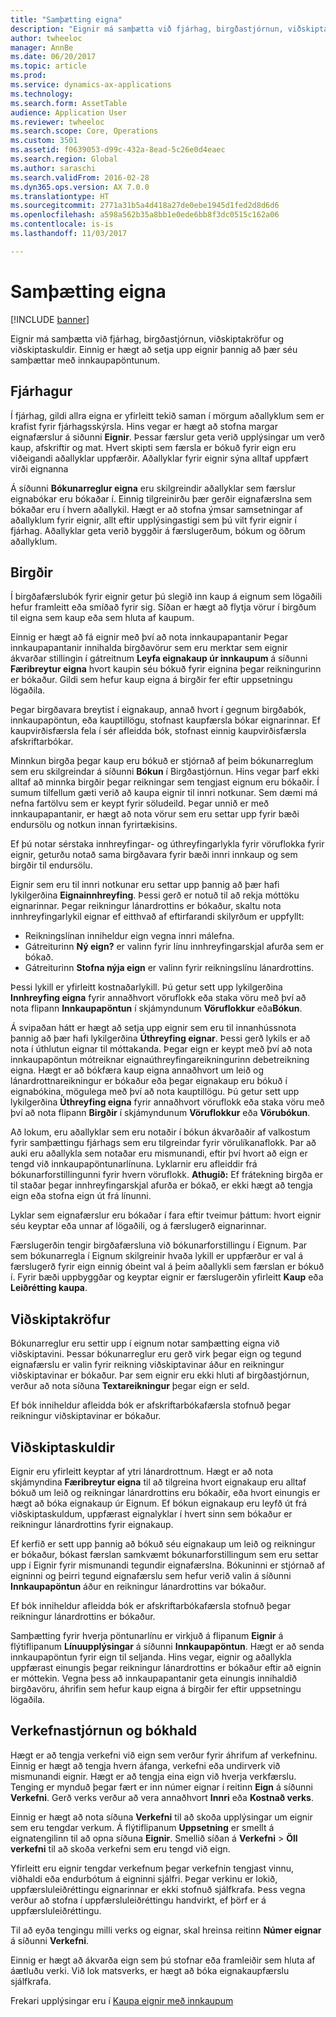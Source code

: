 ```yaml
---
title: "Samþætting eigna"
description: "Eignir má samþætta við fjárhag, birgðastjórnun, viðskiptakröfur og viðskiptaskuldir. Einnig er hægt að setja upp eignir þannig að þær séu samþættar með innkaupapöntunum."
author: twheeloc
manager: AnnBe
ms.date: 06/20/2017
ms.topic: article
ms.prod: 
ms.service: dynamics-ax-applications
ms.technology: 
ms.search.form: AssetTable
audience: Application User
ms.reviewer: twheeloc
ms.search.scope: Core, Operations
ms.custom: 3501
ms.assetid: f0639053-d99c-432a-8ead-5c26e0d4eaec
ms.search.region: Global
ms.author: saraschi
ms.search.validFrom: 2016-02-28
ms.dyn365.ops.version: AX 7.0.0
ms.translationtype: HT
ms.sourcegitcommit: 2771a31b5a4d418a27de0ebe1945d1fed2d8d6d6
ms.openlocfilehash: a598a562b35a8bb1e0ede6bb8f3dc0515c162a06
ms.contentlocale: is-is
ms.lasthandoff: 11/03/2017

---
```


# <a name="fixed-assets-integration"></a>Samþætting eigna

[!INCLUDE [banner](../includes/banner.md)]

Eignir má samþætta við fjárhag, birgðastjórnun, viðskiptakröfur og viðskiptaskuldir. Einnig er hægt að setja upp eignir þannig að þær séu samþættar með innkaupapöntunum.

<a name="general-ledger"></a>Fjárhagur
--------------

Í fjárhag, gildi allra eigna er yfirleitt tekið saman í mörgum aðallyklum sem er krafist fyrir fjárhagsskýrsla. Hins vegar er hægt að stofna margar eignafærslur á siðunni **Eignir**. Þessar færslur geta verið upplýsingar um verð kaup, afskriftir og mat. Hvert skipti sem færsla er bókuð fyrir eign eru viðeigandi aðallyklar uppfærðir. Aðallyklar fyrir eignir sýna alltaf uppfært virði eignanna

Á síðunni **Bókunarreglur eigna** eru skilgreindir aðallyklar sem færslur eignabókar eru bókaðar í. Einnig tilgreinirðu þær gerðir eignafærslna sem bókaðar eru í hvern aðallykil. Hægt er að stofna ýmsar samsetningar af aðallyklum fyrir eignir, allt eftir upplýsingastigi sem þú vilt fyrir eignir í fjárhag. Aðallyklar geta verið byggðir á færslugerðum, bókum og öðrum aðallyklum.

## <a name="inventory-management"></a>Birgðir
Í birgðafærslubók fyrir eignir getur þú slegið inn kaup á eignum sem lögaðili hefur framleitt eða smíðað fyrir sig. Síðan er hægt að flytja vörur í birgðum til eigna sem kaup eða sem hluta af kaupum. 

Einnig er hægt að fá eignir með því að nota innkaupapantanir Þegar innkaupapantanir innihalda birgðavörur sem eru merktar sem eignir ákvarðar stillingin í gátreitnum **Leyfa eignakaup úr innkaupum** á síðunni **Færibreytur eigna** hvort kaupin séu bókuð fyrir eignina þegar reikningurinn er bókaður. Gildi sem hefur kaup eigna á birgðir fer eftir uppsetningu lögaðila. 

Þegar birgðavara breytist í eignakaup, annað hvort í gegnum birgðabók, innkaupapöntun, eða kauptillögu, stofnast kaupfærsla bókar eignarinnar. Ef kaupvirðisfærsla fela í sér afleidda bók, stofnast einnig kaupvirðisfærsla afskriftarbókar. 

Minnkun birgða þegar kaup eru bókuð er stjórnað af þeim bókunarreglum sem eru skilgreindar á síðunni **Bókun** í Birgðastjórnun. Hins vegar þarf ekki alltaf að minnka birgðir þegar reikningar sem tengjast eignum eru bókaðir. Í sumum tilfellum gæti verið að kaupa eignir til innri notkunar. Sem dæmi má nefna fartölvu sem er keypt fyrir söludeild. Þegar unnið er með innkaupapantanir, er hægt að nota vörur sem eru settar upp fyrir bæði endursölu og notkun innan fyrirtækisins. 

Ef þú notar sérstaka innhreyfingar- og úthreyfingarlykla fyrir vöruflokka fyrir eignir, geturðu notað sama birgðavara fyrir bæði innri innkaup og sem birgðir til endursölu. 

Eignir sem eru til innri notkunar eru settar upp þannig að þær hafi lykilgerðina **Eignainnhreyfing**. Þessi gerð er notuð til að rekja móttöku eignarinnar. Þegar reikningur lánardrottins er bókaður, skaltu nota innhreyfingarlykil eignar ef eitthvað af eftirfarandi skilyrðum er uppfyllt:

-   Reikningslínan inniheldur eign vegna innri málefna.
-   Gátreiturinn **Ný eign?** er valinn fyrir línu innhreyfingarskjal afurða sem er bókað.
-   Gátreiturinn **Stofna nýja eign** er valinn fyrir reikningslínu lánardrottins.

Þessi lykill er yfirleitt kostnaðarlykill. Þú getur sett upp lykilgerðina **Innhreyfing eigna** fyrir annaðhvort vöruflokk eða staka vöru með því að nota flipann **Innkaupapöntun** í skjámyndunum **Vöruflokkur** eða**Bókun**.

Á svipaðan hátt er hægt að setja upp eignir sem eru til innanhússnota þannig að þær hafi lykilgerðina **Úthreyfing eignar**. Þessi gerð lykils er að nota í úthlutun eignar til móttakanda. Þegar eign er keypt með því að nota innkaupapöntun mótreiknar eignaúthreyfingareikningurinn debetreikning eigna. Hægt er að bókfæra kaup eigna annaðhvort um leið og lánardrottnareikningur er bókaður eða þegar eignakaup eru bókuð í eignabókina, mögulega með því að nota kauptillögu. Þú getur sett upp lykilgerðina **Úthreyfing eigna** fyrir annaðhvort vöruflokk eða staka vöru með því að nota flipann **Birgðir** í skjámyndunum **Vöruflokkur** eða **Vörubókun**. 

Að lokum, eru aðallyklar sem eru notaðir í bókun ákvarðaðir af valkostum fyrir samþættingu fjárhags sem eru tilgreindar fyrir vörulíkanaflokk. Þar að auki eru aðallykla sem notaðar eru mismunandi, eftir því hvort að eign er tengd við innkaupapöntunarlínuna. Lyklarnir eru afleiddir frá bókunarforstillingunni fyrir hvern vöruflokk. 
**Athugið:** Ef frátekning birgða er til staðar þegar innhreyfingarskjal afurða er bókað, er ekki hægt að tengja eign eða stofna eign út frá línunni. 

Lyklar sem eignafærslur eru bókaðar í fara eftir tveimur þáttum: hvort eignir séu keyptar eða unnar af lögaðili, og á færslugerð eignarinnar. 

Færslugerðin tengir birgðafærsluna við bókunarforstillingu í Eignum. Þar sem bókunarregla í Eignum skilgreinir hvaða lykill er uppfærður er val á færslugerð fyrir eign einnig óbeint val á þeim aðallykli sem færslan er bókuð í. Fyrir bæði uppbyggðar og keyptar eignir er færslugerðin yfirleitt **Kaup** eða **Leiðrétting kaupa**.

## <a name="accounts-receivable"></a>Viðskiptakröfur
Bókunarreglur eru settir upp í eignum notar samþætting eigna við viðskiptavini. Þessar bókunarreglur eru gerð virk þegar eign og tegund eignafærslu er valin fyrir reikning viðskiptavinar áður en reikningur viðskiptavinar er bókaður. Þar sem eignir eru ekki hluti af birgðastjórnun, verður að nota síðuna **Textareikningur** þegar eign er seld. 

Ef bók inniheldur afleidda bók er afskriftarbókafærsla stofnuð þegar reikningur viðskiptavinar er bókaður.

## <a name="accounts-payable"></a>Viðskiptaskuldir
Eignir eru yfirleitt keyptar af ytri lánardrottnum. Hægt er að nota skjámyndina **Færibreytur eigna** til að tilgreina hvort eignakaup eru alltaf bókuð um leið og reikningar lánardrottins eru bókaðir, eða hvort einungis er hægt að bóka eignakaup úr Eignum. Ef bókun eignakaup eru leyfð út frá viðskiptaskuldum, uppfærast eignalyklar í hvert sinn sem bókaður er reikningur lánardrottins fyrir eignakaup. 

Ef kerfið er sett upp þannig að bókuð séu eignakaup um leið og reikningur er bókaður, bókast færslan samkvæmt bókunarforstillingum sem eru settar upp í Eignir fyrir mismunandi tegundir eignafærslna. Bókuninni er stjórnað af eigninni og þeirri tegund eignafærslu sem hefur verið valin á síðunni **Innkaupapöntun** áður en reikningur lánardrottins var bókaður. 

Ef bók inniheldur afleidda bók er afskriftarbókafærsla stofnuð þegar reikningur lánardrottins er bókaður.

Samþætting fyrir hverja pöntunarlínu er virkjuð á flipanum **Eignir** á flýtiflipanum **Línuupplýsingar** á síðunni **Innkaupapöntun**. Hægt er að senda innkaupapöntun fyrir eign til seljanda. Hins vegar, eignir og aðallykla uppfærast einungis þegar reikningur lánardrottins er bókaður eftir að eignin er móttekin. Vegna þess að innkaupapantanir geta einungis innihaldið birgðavöru, áhrifin sem hefur kaup eigna á birgðir fer eftir uppsetningu lögaðila.

## <a name="project-management-and-accounting"></a>Verkefnastjórnun og bókhald
Hægt er að tengja verkefni við eign sem verður fyrir áhrifum af verkefninu. Einnig er hægt að tengja hvern áfanga, verkefni eða undirverk við mismunandi eignir. Hægt er að tengja eina eign við hverja verkfærslu. Tenging er mynduð þegar fært er inn númer eignar í reitinn **Eign** á síðunni **Verkefni**. Gerð verks verður að vera annaðhvort **Innri** eða **Kostnað verks**. 

Einnig er hægt að nota síðuna **Verkefni** til að skoða upplýsingar um eignir sem eru tengdar verkum. Á flýtiflipanum **Uppsetning** er smellt á eignatengilinn til að opna síðuna **Eignir**. Smellið síðan á **Verkefni** &gt; **Öll verkefni** til að skoða verkefni sem eru tengd við eign. 

Yfirleitt eru eignir tengdar verkefnum þegar verkefnin tengjast vinnu, viðhaldi eða endurbótum á eigninni sjálfri. Þegar verkinu er lokið, uppfærsluleiðréttingu eignarinnar er ekki stofnuð sjálfkrafa. Þess vegna verður að stofna í uppfærsluleiðréttingu handvirkt, ef þörf er á uppfærsluleiðréttingu. 

Til að eyða tengingu milli verks og eignar, skal hreinsa reitinn **Númer eignar** á síðunni **Verkefni**. 

Einnig er hægt að ákvarða eign sem þú stofnar eða framleiðir sem hluta af áætluðu verki. Við lok matsverks, er hægt að bóka eignakaupfærslu sjálfkrafa.

Frekari upplýsingar eru í [Kaupa eignir með innkaupum](acquire-assets-procurement.md)




